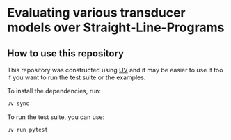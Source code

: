 # Evaluating various transducer models over Straight-Line-Programs


## How to use this repository

This repository was constructed using [UV] and it may be 
easier to use it too if you want to run the test suite
or the examples.

To install the dependencies, run:

```bash
uv sync
```

To run the test suite, you can use:

```bash
uv run pytest
```

[UV]: https://github.com/astral-sh/uv
